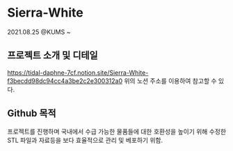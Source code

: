 # Sierra-White
2021.08.25 @KUMS ~

## 프로젝트 소개 및 디테일
https://tidal-daphne-7cf.notion.site/Sierra-White-f3becdd98dc94cc4a3be2c2e300312a0
위의 노션 주소를 이용하여 참고할 수 있다.

## Github 목적
프로젝트를 진행하며 국내에서 수급 가능한 물품들에 대한 호환성을 높이기 위해 수정한 STL 파일과 자료등을 보다 효율적으로 관리 및 베포하기 위함.
